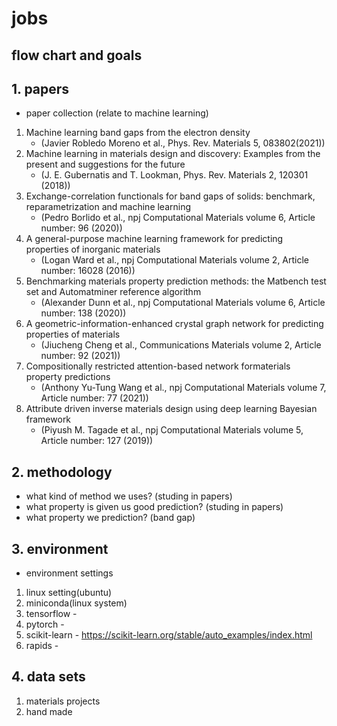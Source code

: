 # jobs

## flow chart and goals

## 1. papers
  - paper collection (relate to machine learning)

  1. Machine learning band gaps from the electron density
     - (Javier Robledo Moreno et al., Phys. Rev. Materials 5, 083802(2021))
  2. Machine learning in materials design and discovery: Examples from the present and suggestions for the future
     - (J. E. Gubernatis and T. Lookman, Phys. Rev. Materials 2, 120301 (2018))
  3. Exchange-correlation functionals for band gaps of solids: benchmark, reparametrization and machine learning
     - (Pedro Borlido et al., npj Computational Materials volume 6, Article number: 96 (2020))
  4. A general-purpose machine learning framework for predicting properties of inorganic materials
     - (Logan Ward et al., npj Computational Materials volume 2, Article number: 16028 (2016))
  5. Benchmarking materials property prediction methods: the Matbench test set and Automatminer reference algorithm
     - (Alexander Dunn et al., npj Computational Materials volume 6, Article number: 138 (2020))
  6. A geometric-information-enhanced crystal graph network for predicting properties of materials
     - (Jiucheng Cheng et al., Communications Materials volume 2, Article number: 92 (2021))
  7. Compositionally restricted attention-based network formaterials property predictions
     - (Anthony Yu-Tung Wang et al., npj Computational Materials volume 7, Article number: 77 (2021))
  8. Attribute driven inverse materials design using deep learning Bayesian framework
     - (Piyush M. Tagade et al., npj Computational Materials volume 5, Article number: 127 (2019))

## 2. methodology
  - what kind of method we uses? (studing in papers)
  - what property is given us good prediction? (studing in papers)
  - what property we prediction? (band gap)

## 3. environment
  - environment settings

  1. linux setting(ubuntu)
  2. miniconda(linux system)
  3. tensorflow
    -  
  4. pytorch
    - 
  5. scikit-learn
    - https://scikit-learn.org/stable/auto_examples/index.html 
  6. rapids
    - 
## 4. data sets
  1. materials projects
  2. hand made


